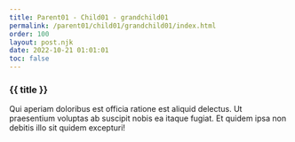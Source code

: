 ```yaml
---
title: Parent01 - Child01 - grandchild01
permalink: /parent01/child01/grandchild01/index.html
order: 100
layout: post.njk
date: 2022-10-21 01:01:01
toc: false
---
```


### {{ title }}

Qui aperiam doloribus est officia ratione est aliquid delectus. Ut praesentium voluptas ab suscipit nobis ea itaque fugiat. Et quidem ipsa non debitis illo sit quidem excepturi!
